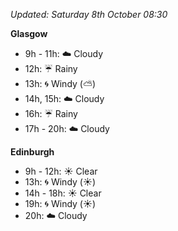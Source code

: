 *Updated: Saturday 8th October 08:30*

**Glasgow**

* 9h - 11h: :cloud: Cloudy
* 12h: :umbrella: Rainy
* 13h: :cyclone: Windy (:partly_sunny:)
* 14h, 15h: :cloud: Cloudy
* 16h: :umbrella: Rainy
* 17h - 20h: :cloud: Cloudy

**Edinburgh**

* 9h - 12h: :sunny: Clear
* 13h: :cyclone: Windy (:sunny:)
* 14h - 18h: :sunny: Clear
* 19h: :cyclone: Windy (:sunny:)
* 20h: :cloud: Cloudy
